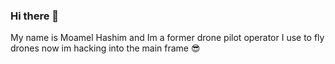 ### Hi there 👋

My name is Moamel Hashim and Im a former drone pilot operator
I use to fly drones now im hacking into the main frame :sunglasses:
<!--
**moamel-hashim/moamel-hashim** is a ✨ _special_ ✨ repository because its `README.md` (this file) appears on your GitHub profile.

Here are some ideas to get you started:

- 🔭 I’m currently working on updating Travel-Guide and adding some new features
- 🌱 I’m currently learning three.js
- 💬 Ask me about ...
- 📫 How to reach me: ...
- 😄 Pronouns: ...
- ⚡ Fun fact: ...
-->
